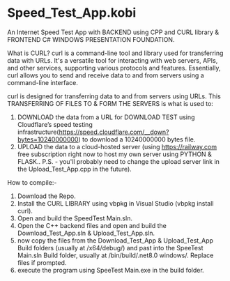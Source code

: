 # Speed_Test_App.kobi
An Internet Speed Test App with BACKEND using CPP and CURL library & FRONTEND  C# WINDOWS PRESENTATION FOUNDATION.


What is CURL?
curl is a command-line tool and library used for transferring data with URLs. It's a versatile tool for interacting with web servers, APIs, and other services, supporting various protocols and features. Essentially, curl allows you to send and receive data to and from servers using a command-line interface.

curl is designed for transferring data to and from servers using URLs.
This TRANSFERRING OF FILES TO & FORM THE SERVERS is what is used to:
1. DOWNLOAD the data from a URL for DOWNLOAD TEST using Cloudflare’s speed testing infrastructure(https://speed.cloudflare.com/__down?bytes=10240000000) to download a 10240000000 bytes file.
2. UPLOAD the data to a cloud-hosted server (using https://railway.com free subscription right now to host my own server using PYTHON & FLASK.. P.S. - you'll probably need to change the upload server link in the Upload_Test_App.cpp in the future).


How to compile:-

1. Download the Repo.
2. Install the CURL LIBRARY using vbpkg in Visual Studio  (vbpkg install curl).
3. Open and build the SpeedTest Main.sln.
4. Open the C++ backend files and open and build the Download_Test_App.sln & Upload_Test_App.sln.
5. now copy the files from the Download_Test_App & Upload_Test_App Build folders (usually at /x64/debug/) and past into the SpeeTest Main.sln Build folder, usually at /bin/build/.net8.0 windows/. Replace files if prompted.
6. execute the program using SpeeTest Main.exe in the build folder.
